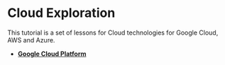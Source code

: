 # Cloud Exploration

This tutorial is a set of lessons for Cloud technologies for Google Cloud, AWS and Azure.

- **[Google Cloud Platform](./gcp/)**